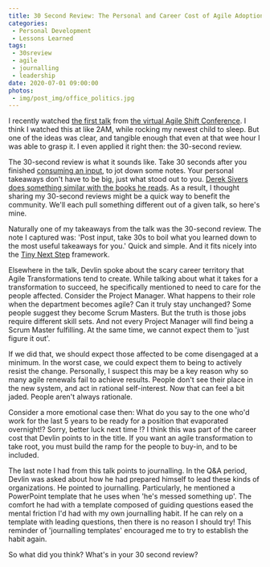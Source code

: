 ```yaml
---
title: 30 Second Review: The Personal and Career Cost of Agile Adoption
categories:
 - Personal Development
 - Lessons Learned
tags:
 - 30sreview
 - agile
 - journalling
 - leadership
date: 2020-07-01 09:00:00
photos: 
 - img/post_img/office_politics.jpg
---
```

I recently watched [the first talk](https://youtu.be/6_L_5pmGGS4) from [the virtual Agile Shift Conference](https://theagileshift.com/). I think I watched this at like 2AM, while rocking my newest child to sleep. But one of the ideas was clear, and tangible enough that even at that wee hour I was able to grasp it. I even applied it right then: the 30-second review. 

The 30-second review is what it sounds like. Take 30 seconds after you finished [consuming an input](/2020/05/25/i-o-i/), to jot down some notes. Your personal takeaways don't have to be big, just what stood out to you. [Derek Sivers does something similar with the books he reads](https://sivers.org/book). As a result, I thought sharing my 30-second reviews might be a quick way to benefit the community. We'll each pull something different out of a given talk, so here's mine.

Naturally one of my takeaways from the talk was the 30-second review. The note I captured was: 'Post input, take 30s to boil what you learned down to the most useful takeaways for you.'  Quick and simple. And it fits nicely into the [Tiny Next Step](/2018/12/31/tiny-next-steps/) framework. 

Elsewhere in the talk, Devlin spoke about the scary career territory that Agile Transformations tend to create. While talking about what it takes for a transformation to succeed, he specifically mentioned to need to care for the people affected. Consider the Project Manager. What happens to their role when the department becomes agile? Can it truly stay unchanged? Some people suggest they become Scrum Masters. But the truth is those jobs require different skill sets. And not every Project Manager will find being a Scrum Master fulfilling. At the same time, we cannot expect them to 'just figure it out'. 

If we did that, we should expect those affected to be come disengaged at a minimum. In the worst case, we could expect them to being to actively resist the change. Personally, I suspect this may be a key reason why so many agile renewals fail to achieve results. People don't see their place in the new system, and act in rational self-interest. Now that can feel a bit jaded. People aren't always rationale.

Consider a more emotional case then: What do you say to the one who'd work for the last 5 years to be ready for a position that evaporated overnight!? Sorry, better luck next time !? I think this was part of the career cost that Devlin points to in the title. If you want an agile transformation to take root, you must build the ramp for the people to buy-in, and to be included. 

The last note I had from this talk points to journalling. In the Q&A period, Devlin was asked about how he had prepared himself to lead these kinds of organizations. He pointed to journalling. Particularly, he mentioned a PowerPoint template that he uses when 'he's messed something up'. The comfort he had with a template composed of guiding questions eased the mental friction I'd had with my own journalling habit. If he can rely on a template with leading questions, then there is no reason I should try! This reminder of  'journalling templates' encouraged me to try to establish the habit again.

So what did you think? What's in your 30 second review? 
